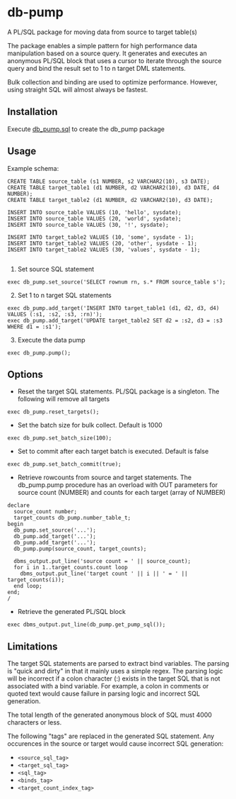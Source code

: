 # db-pump

A PL/SQL package for moving data from source to target table(s)

The package enables a simple pattern for high performance data manipulation based on a source query. It generates and executes an anonymous PL/SQL block that uses a cursor to iterate through the source query and bind the result set to 1 to n target DML statements.

Bulk collection and binding are used to optimize performance. However, using straight SQL will almost always be fastest.

## Installation

Execute [db_pump.sql](DB_PUMP.sql) to create the db_pump package

## Usage
Example schema:
```
CREATE TABLE source_table (s1 NUMBER, s2 VARCHAR2(10), s3 DATE);
CREATE TABLE target_table1 (d1 NUMBER, d2 VARCHAR2(10), d3 DATE, d4 NUMBER);
CREATE TABLE target_table2 (d1 NUMBER, d2 VARCHAR2(10), d3 DATE);

INSERT INTO source_table VALUES (10, 'hello', sysdate);
INSERT INTO source_table VALUES (20, 'world', sysdate);
INSERT INTO source_table VALUES (30, '!', sysdate);

INSERT INTO target_table2 VALUES (10, 'some', sysdate - 1);
INSERT INTO target_table2 VALUES (20, 'other', sysdate - 1);
INSERT INTO target_table2 VALUES (30, 'values', sysdate - 1);


```
1. Set source SQL statement
```
exec db_pump.set_source('SELECT rownum rn, s.* FROM source_table s');
```
  
2. Set 1 to n target SQL statements
```
exec db_pump.add_target('INSERT INTO target_table1 (d1, d2, d3, d4) VALUES (:s1, :s2, :s3, :rn)');
exec db_pump.add_target('UPDATE target_table2 SET d2 = :s2, d3 = :s3 WHERE d1 = :s1');
```

3. Execute the data pump
```
exec db_pump.pump();
```

## Options
- Reset the target SQL statements. PL/SQL package is a singleton. The following will remove all targets
```
exec db_pump.reset_targets();
```

- Set the batch size for bulk collect. Default is 1000
```
exec db_pump.set_batch_size(100); 
```

- Set to commit after each target batch is executed. Default is false
```
exec db_pump.set_batch_commit(true); 
```

- Retrieve rowcounts from source and target statements. The db_pump.pump procedure has an overload with OUT parameters for source count (NUMBER) and counts for each target (array of NUMBER)
```
declare 
  source_count number;
  target_counts db_pump.number_table_t;
begin
  db_pump.set_source('...');
  db_pump.add_target('...');
  db_pump.add_target('...');
  db_pump.pump(source_count, target_counts);
  
  dbms_output.put_line('source count = ' || source_count);
  for i in 1..target_counts.count loop
    dbms_output.put_line('target count ' || i || ' = ' || target_counts(i));
  end loop;
end;
/
```

- Retrieve the generated PL/SQL block
```
exec dbms_output.put_line(db_pump.get_pump_sql());
```

## Limitations
The target SQL statements are parsed to extract bind variables. The parsing is "quick and dirty" in that it mainly uses a simple regex. The parsing logic will be incorrect if a colon character (:) exists in the target SQL that is not associated with a bind variable. For example, a colon in comments or quoted text would cause failure in parsing logic and incorrect SQL generation.

The total length of the generated anonymous block of SQL must 4000 characters or less.

The following "tags" are replaced in the generated SQL statement. Any occurences in the source or target would cause incorrect SQL generation:
- `<source_sql_tag>`
- `<target_sql_tag>`
- `<sql_tag>`
- `<binds_tag>`
- `<target_count_index_tag>`